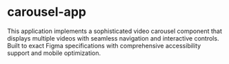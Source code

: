 # carousel-app
This application implements a sophisticated video carousel component that displays multiple videos with seamless navigation and interactive controls. Built to exact Figma specifications with comprehensive accessibility support and mobile optimization.
